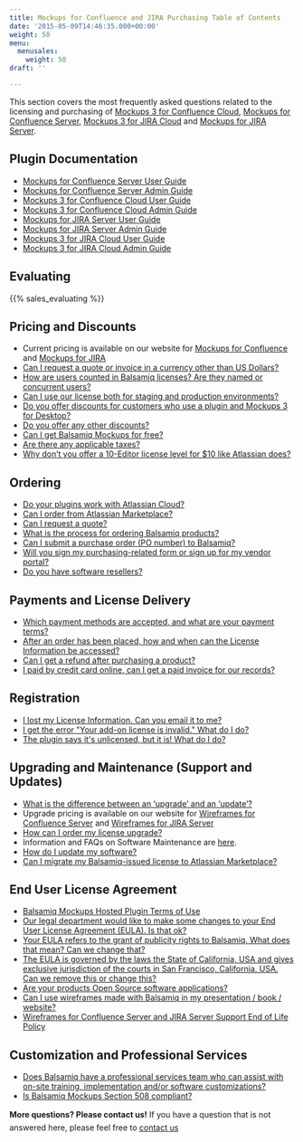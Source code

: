```yaml
---
title: Mockups for Confluence and JIRA Purchasing Table of Contents
date: '2015-05-09T14:46:35.000+00:00'
weight: 50
menu:
  menusales:
    weight: 50
draft: ''

---
```


This section covers the most frequently asked questions related to the licensing and purchasing of [Mockups 3 for Confluence Cloud](https://marketplace.atlassian.com/plugins/com.balsamiq.mockups.confluence/cloud/overview), [Mockups for Confluence Server](https://marketplace.atlassian.com/plugins/com.balsamiq.confluence.plugins.mockups), [Mockups 3 for JIRA Cloud](https://marketplace.atlassian.com/plugins/com.balsamiq.mockups.jira/cloud/overview) and [Mockups for JIRA Server](https://marketplace.atlassian.com/plugins/com.balsamiq.jira.plugins.mockups).

## Plugin Documentation

* [Mockups for Confluence Server User Guide](https://docs.balsamiq.com/confluence/server/mockups2/intro/)
* [Mockups for Confluence Server Admin Guide](https://docs.balsamiq.com/confluence/server/mockups2/admin-guide/)
* [Mockups 3 for Confluence Cloud User Guide](https://docs.balsamiq.com/confluence/cloud/intro/)
* [Mockups 3 for Confluence Cloud Admin Guide](https://docs.balsamiq.com/confluence/cloud/admin-guide-cloud/)
* [Mockups for JIRA Server User Guide](https://docs.balsamiq.com/jira/server/mockups2/intro/)
* [Mockups for JIRA Server Admin Guide](https://docs.balsamiq.com/jira/server/mockups2/admin-guide/)
* [Mockups 3 for JIRA Cloud User Guide](https://docs.balsamiq.com/jira/cloud/intro/)
* [Mockups 3 for JIRA Cloud Admin Guide](https://docs.balsamiq.com/jira/cloud/admin-guide-cloud/)

## Evaluating

{{% sales_evaluating %}}

## Pricing and Discounts

*   Current pricing is available on our website for [Mockups for Confluence](https://balsamiq.com/buy/#c) and [Mockups for JIRA](https://balsamiq.com/buy/#j)
*   [Can I request a quote or invoice in a currency other than US Dollars?](/sales/currency/)
*   [How are users counted in Balsamiq licenses? Are they named or concurrent users?](/sales/userscounted/)
*   [Can I use our license both for staging and production environments?](/sales/atlassianstagingproduction/)
*   [Do you offer discounts for customers who use a plugin and Mockups 3 for Desktop?](/sales/atlassianplugindiscounts/)
*   [Do you offer any other discounts?](/sales/discounts/)
*   ​[Can I get Balsamiq Mockups for free?](https://balsamiq.com/free)
*   ​[Are there any applicable taxes?](/sales/taxes/)
*   [Why don’t you offer a 10-Editor license level for $10 like Atlassian does?](/sales/10for10/)

## Ordering

*   [Do your plugins work with Atlassian Cloud?](/sales/atlassiancloud/)
*   [Can I order from Atlassian Marketplace?](/sales/marketplace/)
*   [Can I request a quote?](/sales/quote/)
*   [What is the process for ordering Balsamiq products?](/sales/ordering/#licenses)
*   [Can I submit a purchase order (PO number) to Balsamiq?](/sales/purchaseorders/)
*   [Will you sign my purchasing-related form or sign up for my vendor portal?](/sales/forms/)
*   [Do you have software resellers?](/sales/resellers/)

## Payments and License Delivery

*   [Which payment methods are accepted, and what are your payment terms?](/sales/paymentmethods/#licenses)
*   [After an order has been placed, how and when can the License Information be accessed?](/sales/licensedelivery/)
*   [Can I get a refund after purchasing a product?](/sales/refunds/)
*   [I paid by credit card online, can I get a paid invoice for our records?](/sales/invoice/)

## Registration

*   [I lost my License Information. Can you email it to me?](/sales/lostlicense/)
*   [I get the error "Your add-on license is invalid." What do I do?](/plugins/failedtovalidatelicense/)
*   [The plugin says it's unlicensed, but it is! What do I do?](/plugins/atlassianlicensenotshowing/)

## Upgrading and Maintenance (Support and Updates)

*   [What is the difference between an ‘upgrade’ and an ‘update’?](/sales/upgrades/)
*   Upgrade pricing is available on our website for [Wireframes for Confluence Server](https://balsamiq.com/buy/#cu) and [Wireframes for JIRA Server](https://balsamiq.com/buy/#ju)
*   [How can I order my license upgrade?](/sales/upgrades/#how-can-i-order-an-upgrade)
*   Information and FAQs on Software Maintenance are [here](/sales/maintenance/).
*   [How do I update my software?](/sales/update/)
*   [Can I migrate my Balsamiq-issued license to Atlassian Marketplace?](/sales/atlassianmigrating/)

## End User License Agreement

*   [Balsamiq Mockups Hosted Plugin Terms of Use](/sales/hostedpluginstos/)
*   [Our legal department would like to make some changes to your End User License Agreement (EULA). Is that ok?](/sales/customeula/)
*   [Your EULA refers to the grant of publicity rights to Balsamiq. What does that mean? Can we change that?](/sales/publicityrights/)
*   [The EULA is governed by the laws the State of California, USA and gives exclusive jurisdiction of the courts in San Francisco, California, USA. Can we remove this or change this?](/sales/jurisdiction/)
*   [Are your products Open Source software applications?](/sales/opensource/)
*   [Can I use wireframes made with Balsamiq in my presentation / book / website?](/sales/ipownership/)
*   [Wireframes for Confluence Server and JIRA Server Support End of Life Policy](/sales/atlassianeol/)

## Customization and Professional Services

*   [Does Balsamiq have a professional services team who can assist with on-site training, implementation and/or software customizations?](/sales/training/)
*   [Is Balsamiq Mockups Section 508 compliant?](/sales/508/)

**More questions? Please contact us!** <span style="line-height: 1.6em;">If you have a question that is not answered here, please feel free to</span> [contact us](mailto:sales@balsamiq.com?subject=I%20have%20a%20question%20about%20purchasing%20your%20Atlassian%20plugin)
